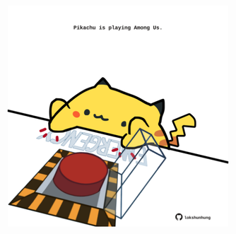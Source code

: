 <!-- built at 12/10/2021, 15:04:03 UTC -->
<p align="center">
  <img width="500" height="500" src="./ReadmeImage.svg">
</p>
